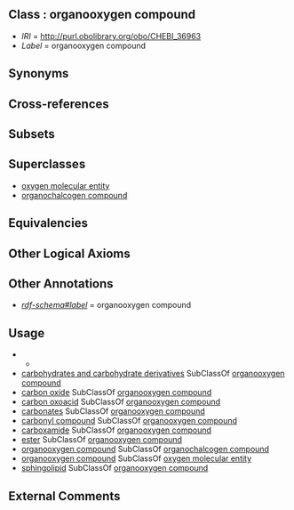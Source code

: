 
## Class : organooxygen compound

 * *IRI* = http://purl.obolibrary.org/obo/CHEBI_36963
 * *Label* = organooxygen compound

## Synonyms


## Cross-references


## Subsets


## Superclasses

 * [oxygen molecular entity](../../CHEBI/06/CHEBI_25806.md)
 * [organochalcogen compound](../../CHEBI/62/CHEBI_36962.md)

## Equivalencies


## Other Logical Axioms


## Other Annotations

 * *[rdf-schema#label](../../el/rdf-schema#label.md)* = organooxygen compound

## Usage

 * -
 * [carbohydrates and carbohydrate derivatives](../../CHEBI/16/CHEBI_78616.md) SubClassOf [organooxygen compound](../../CHEBI/63/CHEBI_36963.md)
 * [carbon oxide](../../CHEBI/14/CHEBI_23014.md) SubClassOf [organooxygen compound](../../CHEBI/63/CHEBI_36963.md)
 * [carbon oxoacid](../../CHEBI/05/CHEBI_35605.md) SubClassOf [organooxygen compound](../../CHEBI/63/CHEBI_36963.md)
 * [carbonates](../../CHEBI/16/CHEBI_23016.md) SubClassOf [organooxygen compound](../../CHEBI/63/CHEBI_36963.md)
 * [carbonyl compound](../../CHEBI/86/CHEBI_36586.md) SubClassOf [organooxygen compound](../../CHEBI/63/CHEBI_36963.md)
 * [carboxamide](../../CHEBI/22/CHEBI_37622.md) SubClassOf [organooxygen compound](../../CHEBI/63/CHEBI_36963.md)
 * [ester](../../CHEBI/01/CHEBI_35701.md) SubClassOf [organooxygen compound](../../CHEBI/63/CHEBI_36963.md)
 * [organooxygen compound](../../CHEBI/63/CHEBI_36963.md) SubClassOf [organochalcogen compound](../../CHEBI/62/CHEBI_36962.md)
 * [organooxygen compound](../../CHEBI/63/CHEBI_36963.md) SubClassOf [oxygen molecular entity](../../CHEBI/06/CHEBI_25806.md)
 * [sphingolipid](../../CHEBI/39/CHEBI_26739.md) SubClassOf [organooxygen compound](../../CHEBI/63/CHEBI_36963.md)

## External Comments

